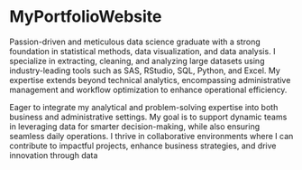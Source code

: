 # MyPortfolioWebsite
Passion-driven and meticulous data science graduate with a strong foundation in statistical methods, data visualization, and data analysis. I specialize in extracting, cleaning, and analyzing large datasets using industry-leading tools such as SAS, RStudio, SQL, Python, and Excel. My expertise extends beyond technical analytics, encompassing administrative management and workflow optimization to enhance operational efficiency.

Eager to integrate my analytical and problem-solving expertise into both business and administrative settings. My goal is to support dynamic teams in leveraging data for smarter decision-making, while also ensuring seamless daily operations. I thrive in collaborative environments where I can contribute to impactful projects, enhance business strategies, and drive innovation through data
